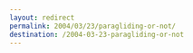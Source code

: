 ```yaml
---
layout: redirect
permalink: 2004/03/23/paragliding-or-not/
destination: /2004-03-23-paragliding-or-not
---
```

